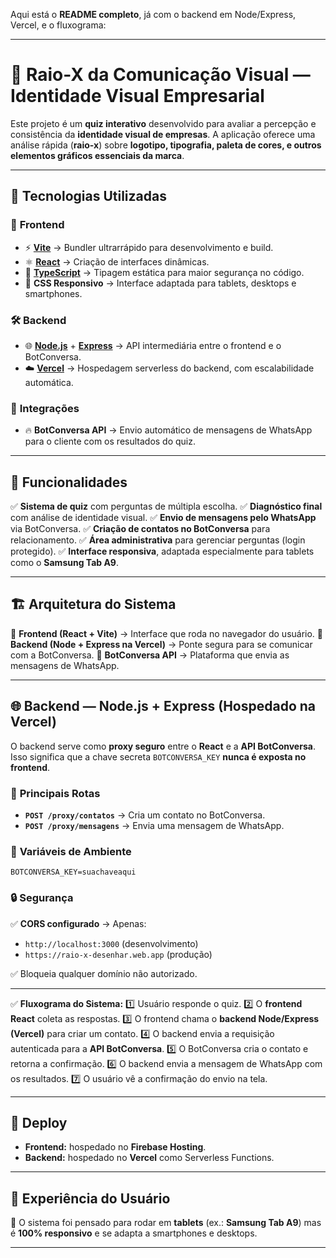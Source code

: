 Aqui está o **README completo**, já com o backend em Node/Express, Vercel, e o fluxograma:

---

# 🎯 Raio-X da Comunicação Visual — Identidade Visual Empresarial

Este projeto é um **quiz interativo** desenvolvido para avaliar a percepção e consistência da **identidade visual de empresas**.
A aplicação oferece uma análise rápida (**raio-x**) sobre **logotipo, tipografia, paleta de cores, e outros elementos gráficos essenciais da marca**.

---

## 🔧 **Tecnologias Utilizadas**

### 🎨 **Frontend**

* ⚡️ **[Vite](https://vitejs.dev/)** → Bundler ultrarrápido para desenvolvimento e build.
* ⚛️ **[React](https://reactjs.org/)** → Criação de interfaces dinâmicas.
* 🔷 **[TypeScript](https://www.typescriptlang.org/)** → Tipagem estática para maior segurança no código.
* 🎨 **CSS Responsivo** → Interface adaptada para tablets, desktops e smartphones.

### 🛠 **Backend**

* 🌐 **[Node.js](https://nodejs.org/)** + **[Express](https://expressjs.com/)** → API intermediária entre o frontend e o BotConversa.
* ☁️ **[Vercel](https://vercel.com/)** → Hospedagem serverless do backend, com escalabilidade automática.

### 📡 **Integrações**

* 🔥 **BotConversa API** → Envio automático de mensagens de WhatsApp para o cliente com os resultados do quiz.

---

## 📸 **Funcionalidades**

✅ **Sistema de quiz** com perguntas de múltipla escolha.
✅ **Diagnóstico final** com análise de identidade visual.
✅ **Envio de mensagens pelo WhatsApp** via BotConversa.
✅ **Criação de contatos no BotConversa** para relacionamento.
✅ **Área administrativa** para gerenciar perguntas (login protegido).
✅ **Interface responsiva**, adaptada especialmente para tablets como o **Samsung Tab A9**.

---

## 🏗 **Arquitetura do Sistema**

📌 **Frontend (React + Vite)** → Interface que roda no navegador do usuário.
📌 **Backend (Node + Express na Vercel)** → Ponte segura para se comunicar com a BotConversa.
📌 **BotConversa API** → Plataforma que envia as mensagens de WhatsApp.

---

## 🌐 **Backend — Node.js + Express (Hospedado na Vercel)**

O backend serve como **proxy seguro** entre o **React** e a **API BotConversa**.
Isso significa que a chave secreta `BOTCONVERSA_KEY` **nunca é exposta no frontend**.

### 📌 **Principais Rotas**

* **`POST /proxy/contatos`** → Cria um contato no BotConversa.
* **`POST /proxy/mensagens`** → Envia uma mensagem de WhatsApp.

### 🔑 **Variáveis de Ambiente**

```env
BOTCONVERSA_KEY=suachaveaqui
```

### 🔒 **Segurança**

✅ **CORS configurado** → Apenas:

* `http://localhost:3000` (desenvolvimento)
* `https://raio-x-desenhar.web.app` (produção)

✅ Bloqueia qualquer domínio não autorizado.

---

✅ **Fluxograma do Sistema:**
1️⃣ Usuário responde o quiz.
2️⃣ O **frontend React** coleta as respostas.
3️⃣ O frontend chama o **backend Node/Express (Vercel)** para criar um contato.
4️⃣ O backend envia a requisição autenticada para a **API BotConversa**.
5️⃣ O BotConversa cria o contato e retorna a confirmação.
6️⃣ O backend envia a mensagem de WhatsApp com os resultados.
7️⃣ O usuário vê a confirmação do envio na tela.

---

## 🚀 **Deploy**

* **Frontend:** hospedado no **Firebase Hosting**.
* **Backend:** hospedado no **Vercel** como Serverless Functions.

---

## 📲 **Experiência do Usuário**

📱 O sistema foi pensado para rodar em **tablets** (ex.: **Samsung Tab A9**) mas é **100% responsivo** e se adapta a smartphones e desktops.

---
